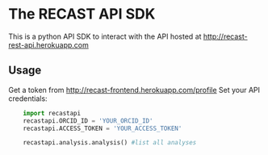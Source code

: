 # The RECAST API SDK

This is a python API SDK to interact with the API hosted at
http://recast-rest-api.herokuapp.com

## Usage

Get  a token from http://recast-frontend.herokuapp.com/profile
Set your API credentials:

````python
	import recastapi
	recastapi.ORCID_ID = 'YOUR_ORCID_ID'
	recastapi.ACCESS_TOKEN = 'YOUR_ACCESS_TOKEN'

	recastapi.analysis.analysis() #list all analyses
````